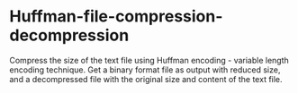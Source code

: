 # Huffman-file-compression-decompression
Compress the size of the text file using Huffman encoding - variable length encoding technique. Get a binary format file as output with reduced size, and a decompressed file with the original size and content of the text file.
